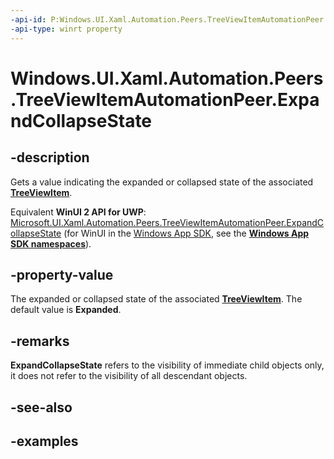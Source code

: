 ```yaml
---
-api-id: P:Windows.UI.Xaml.Automation.Peers.TreeViewItemAutomationPeer.ExpandCollapseState
-api-type: winrt property
---
```


<!-- Property syntax.
public ExpandCollapseState ExpandCollapseState { get; }
-->

# Windows.UI.Xaml.Automation.Peers.TreeViewItemAutomationPeer.ExpandCollapseState

## -description
Gets a value indicating the expanded or collapsed state of the associated **[TreeViewItem](file:///C:\Repos\winrt-api\windows.ui.xaml.controls\treeviewitem.md)**.

Equivalent **WinUI 2 API for UWP**: [Microsoft.UI.Xaml.Automation.Peers.TreeViewItemAutomationPeer.ExpandCollapseState](/windows/winui/api/microsoft.ui.xaml.automation.peers.treeviewitemautomationpeer.expandcollapsestate) (for WinUI in the [Windows App SDK](/windows/apps/windows-app-sdk/), see the **[Windows App SDK namespaces](/windows/windows-app-sdk/api/winrt/)**).

## -property-value
The expanded or collapsed state of the associated **[TreeViewItem](file:///C:\Repos\winrt-api\windows.ui.xaml.controls\treeviewitem.md)**. The default value is **Expanded**.

## -remarks
**ExpandCollapseState** refers to the visibility of immediate child objects only, it does not refer to the visibility of all descendant objects.  

## -see-also

## -examples

